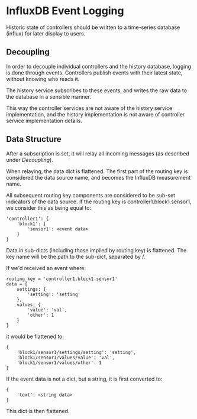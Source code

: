 # InfluxDB Event Logging

Historic state of controllers should be written to a time-series database (influx) for later display to users.


## Decoupling

In order to decouple individual controllers and the history database, logging is done through events.
Controllers publish events with their latest state, without knowing who reads it.

The history service subscribes to these events, and writes the raw data to the database in a sensible manner.

This way the controller services are not aware of the history service implementation, and the history implementation is not aware of controller service implementation details.

## Data Structure

After a subscription is set, it will relay all incoming messages (as described under *Decoupling*).

When relaying, the data dict is flattened.
The first part of the routing key is considered the data source name, and becomes the InfluxDB measurement name.

All subsequent routing key components are considered to be sub-set indicators of the data source.
If the routing key is controller1.block1.sensor1, we consider this as being equal to:

    'controller1': {
        'block1': {
            'sensor1': <event data>
        }
    }

Data in sub-dicts (including those implied by routing key) is flattened.
The key name will be the path to the sub-dict, separated by /.

If we'd received an event where:

    routing_key = 'controller1.block1.sensor1'
    data = {
        settings: {
            'setting': 'setting'
        },
        values: {
            'value': 'val',
            'other': 1
        }
    }

it would be flattened to:

    {
        'block1/sensor1/settings/setting': 'setting',
        'block1/sensor1/values/value': 'val',
        'block1/sensor1/values/other': 1
    }

If the event data is not a dict, but a string, it is first converted to:

    {
        'text': <string data>
    }

This dict is then flattened.